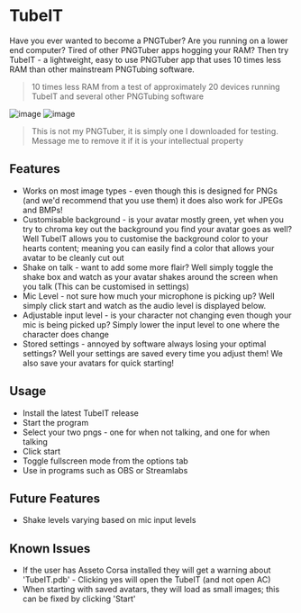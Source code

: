 # TubeIT
Have you ever wanted to become a PNGTuber? Are you running on a lower end computer? Tired of other PNGTuber apps hogging your RAM?
Then try TubeIT - a lightweight, easy to use PNGTuber app that uses 10 times less RAM than other mainstream PNGTubing software.
> 10 times less RAM from a test of approximately 20 devices running TubeIT and several other PNGTubing software

![image](https://github.com/OGD311/TubeIT/assets/114223604/ae440de6-e344-4c28-83e7-c4b586a3e7a2)
![image](https://github.com/OGD311/TubeIT/assets/114223604/10949a20-4561-4fa8-b042-2a9bdfbe416d)
> This is not my PNGTuber, it is simply one I downloaded for testing. Message me to remove it if it is your intellectual property

## Features
- Works on most image types - even though this is designed for PNGs (and we'd recommend that you use them) it does also work for JPEGs and BMPs!
- Customisable background - is your avatar mostly green, yet when you try to chroma key out the background you find your avatar goes as well? Well TubeIT allows you to customise the background color to your hearts content; meaning you can easily find a color that allows your avatar to be cleanly cut out
- Shake on talk - want to add some more flair? Well simply toggle the shake box and watch as your avatar shakes around the screen when you talk (This can be customised in settings)
- Mic Level - not sure how much your microphone is picking up? Well simply click start and watch as the audio level is displayed below.
- Adjustable input level - is your character not changing even though your mic is being picked up? Simply lower the input level to one where the character does change
- Stored settings - annoyed by software always losing your optimal settings? Well your settings are saved every time you adjust them! We also save your avatars for quick starting!

## Usage
- Install the latest TubeIT release
- Start the program
- Select your two pngs - one for when not talking, and one for when talking
- Click start
- Toggle fullscreen mode from the options tab
- Use in programs such as OBS or Streamlabs

## Future Features
- Shake levels varying based on mic input levels

## Known Issues
- If the user has Asseto Corsa installed they will get a warning about 'TubeIT.pdb' - Clicking yes will open the TubeIT (and not open AC)
- When starting with saved avatars, they will load as small images; this can be fixed by clicking 'Start'

